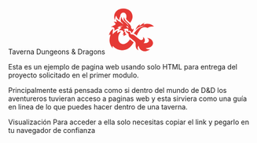 Taverna Dungeons & Dragons <svg xmlns="http://www.w3.org/2000/svg" x="0px" y="0px" width="100" height="100" viewBox="0 0 48 48">
<path fill="#e53935" d="M35.25,31.001C36.283,31.724,37,33,37,34c0,1.25-0.25,2.125-1.125,3c0,0,0.125,0.125,0.75,0.125 c3.5,0,4.375-1.944,4.375-2.625c0-2-2-2.5-2-2.5c0.625-0.015,1.218,0.034,1.806,0.185c1.683,0.431,2.943,1.374,3.729,2.924 c0.306,0.604,0.456,1.206,0.464,1.794c0.016,1.159-0.5,2.346-1.625,3.346C41.525,41.894,38.125,42,38,42 c0.329,0.363,1.25,1.125,2.625,1.125C41.25,43.125,42,43,42,43c-0.036,0.047-0.75,0.875-2.64,1.576 C38.584,44.835,37.798,44.988,37,45c-0.47,0.007-0.943-0.035-1.42-0.132c-1.906-0.386-3.215-1.502-4.036-3.206 C31.27,41.094,31,39.875,31,39.625c-0.618,0.604-0.977,1.337-1,2.125c0.125,1.625,1.013,2.232,1,2.25c-0.144-0.059-3-0.625-3-4.625 c-0.013-0.642,0.003-1.161,0-1.75c-0.005-1.031-0.475-1.89-1.282-2.555c-1.359-1.12-2.723-2.236-4.093-3.343 c-0.935-0.756-1.518-1.686-1.531-2.901c-0.008-0.758-0.367-1.313-0.959-1.76c-0.372-0.281-0.749-0.561-1.086-0.88 c-0.595-0.564-0.706-1.262-0.503-2.047c0.035,0.029,0.064,0.041,0.068,0.059c0.233,0.944,0.953,1.287,1.831,1.429 c0.471,0.076,0.951,0.109,1.416,0.208c0.488,0.105,0.765,0.449,0.877,0.92c0.069,0.291,0.124,0.586,0.192,0.877 c0.131,0.561,0.416,0.795,0.997,0.832c0.382,0.024,0.765,0.043,1.146,0.081c0.597,0.06,1.115,0.299,1.578,0.676 c1.614,1.314,3.236,2.619,4.851,3.931C31.917,33.488,32.625,34,33.375,34c0.875,0,2-0.625,2-1.875 C35.375,31.375,35.25,31.001,35.25,31.001z"></path><path fill="#e53935" d="M25.891 36.073c-1.139-.939-2.284-1.872-3.431-2.802-.641 1.039-3.108 4.728-6.589 4.728-1.726 0-3.306-1.013-4.121-2.592-.49-.95-.75-2.052-.75-3.031 0-4.25 2.675-6.575 2.739-6.658-.726-.179-1.273-.103-1.864.29-.598.398-1.679 1.077-1.758 1.119C10 27.125 10 27.125 10 27l.375-2.5C9.799 24.694 8.5 25.375 7 26.875c-.75.75-1.357 1.416-1.357 1.416C5.25 26.875 5.875 24.375 5.997 23.5 6.069 22.99 5.872 23 5.872 23c-.25 0-.997.765-1.372 1.156-1.159 1.206-1.895 2.584-2.31 4.208C2.112 28.672 2.063 29.063 2 29.375 2.024 29.383 2.625 28.5 3.125 28.5c.25 0 .265.383.257.518-.013.209-.084.418-.15.621C2.768 31.074 2.503 32.525 2.492 34c-.005.676.044 1.356.151 2.042.183 1.167.467 2.021.981 3.083.726 1.5 2.033 2.812 2.125 2.875-.063-.214-.188-.505-.209-.67-.042-.319-.107-.647-.072-.962.044-.396.39-.486.678-.206.129.126 1.545 1.465 2.38 2.011 1.893 1.236 3.89 1.82 5.974 1.827 1.083.004 2.189-.148 3.317-.444 1.632-.429 3.072-1.223 4.356-2.295 1.645-1.372 2.912-3.132 3.921-4.989C26.028 36.205 25.969 36.137 25.891 36.073zM31.32 22.083c-1.992 1.314-3.654 3.497-5.105 5.364-.01.013-.016.027-.023.04.451.164.881.4 1.28.725.533.434 1.067.865 1.601 1.298.043-.087.083-.166.118-.239.989-2.037 2.183-4.476 3.696-6.181 1.478-1.666 4.073-2.181 5.999-1.251.24.116.434.167.624.16.194-.007.384-.073.615-.193 1.506-.778 3.133-1.17 4.829-1.159C45.288 20.65 46 20.75 46 20.75c-.625-.625-1.444-1.26-2.156-1.661C42.519 18.344 41.157 18 39.75 18c-2 0-3 .624-3.535.624-.215 0-.32-.058-.394-.156-.065-.085-.04-.276.01-.395C36.125 17.5 36.934 17.045 37 17c-.625 0-2.003.741-2.796 1.355-.533.412-1.062.829-1.599 1.236-.108.082-.238.147-.368.185-.353.103-.533-.071-.429-.414.047-.154.119-.304.199-.444.129-.227.275-.445.425-.683-3.807 2.391-4.459 5.671-4.432 5.641 1.118-1.216 2.382-2.165 3.875-2.875 1.495-.711 3.125-1.125 5-1.125 0 0 .125.101.125.125 0 0-.75 0-1.545.237C33.954 20.583 32.592 21.243 31.32 22.083z"></path><path fill="#e53935" d="M16.75,11.25c0,0.5,0.132,0.997,0.275,1.413c0.372,1.086,1.086,1.964,1.899,2.76 c0.802,0.785,1.649,1.525,2.467,2.294c0.825,0.775,1.542,1.63,1.968,2.686c0.241,0.597,0.36,1.216,0.266,1.858 c-0.026,0.179,0.04,0.265,0.199,0.333c0.406,0.173,0.664,0.46,0.686,0.915c0.01,0.215,0.144,0.181,0.273,0.114 c0.716-0.372,1.045-0.935,1.091-0.997c0.082,0.171,0.127,0.383,0.125,0.625c-0.012,1.346-1.205,3.555-2.328,3.995 c0.015-0.098,0.026-0.177,0.04-0.256c0.158-0.888-0.284-1.616-1.153-1.906c-0.587-0.196-1.072-0.2-1.685-0.209 c-0.094-0.001-0.357,0-0.5,0c0.047-0.108,0.393-0.823,0.47-1.101c0.11-0.395-0.034-0.677-0.439-0.766 c-0.439-0.097-0.896-0.158-1.345-0.156c-1.032,0.005-2.055,0.129-3.059,0.372c-0.14,0.034-0.366,0.106-0.503,0.151 c0.875,0,2,0.375,2,0.375s-0.5,1-0.5,1.625c0,0.5,0.25,0.875,0.5,0.875S17.886,26.082,18,26c-0.023,0.136-0.161,0.855-0.18,1.193 C17.791,27.724,18,28,18.625,28c0.125,0,0.25,0,0.375,0c-0.25,0.875-2.132,2.027-3.25,2c-0.074-0.002-0.143-0.009-0.208-0.022 C16,29.75,16.69,28.875,16.69,28.501l-1.492,0.19c0,0,0.509-0.635,0.672-0.954c0.423-0.825,0.47-1.668-0.09-2.456 c-0.473-0.666-1.239-0.951-2.03-1.03c-1.25,0-1.9,0.35-2,0.375c0.569-1.24,1.381-2.005,2.625-2.625c-1-0.5-2-0.625-2-0.625 c1-0.625,2.5-1.125,3.625-1.375c-0.125,0-0.437,0.004-0.5,0c-3.75,0-5.219,1.938-5.25,2c0.605,0.104,1,0.125,1.75,0.375 c0,0-2,0.375-5,2.625c0.02-0.113,0.375-0.875,0.375-1.625c0-2.625-3.324-2.099-3.375-2.125c0.081-0.073,0.75-0.625,2.863-1.645 c0.396-0.214,1.512-0.73,1.512-1.355c0-0.875-1.735-2.15-1.875-2.25c1.375,0,2.147,0.129,3.25,0.375 c-0.588-1.004-0.752-2.05-0.486-3.088c0.426,0.8,1.038,1.428,1.784,1.92c0.686,0.453,1.409,0.852,2.111,1.282 c0.532,0.326,1.084,0.628,1.576,1.005c0.378,0.29,0.677,0.681,1.008,1.028c0.055,0.058,0.099,0.126,0.149,0.189 c0.029-0.014,0.057-0.028,0.086-0.042c-0.079-0.197-0.142-0.402-0.239-0.591c-0.393-0.765-0.974-1.378-1.693-1.852 c-0.295-0.195-0.456-0.426-0.513-0.753c-0.171-0.969-0.175-1.919,0.011-2.85C13.645,12.121,14.25,11,14.25,11v0.125 c0.034,1.325,0.538,2.386,1.375,3.375c0.878,1.037,2.027,1.805,3.017,2.73c1.733,1.645,2.471,2.568,2.608,2.77 c0,0-0.051-0.214-0.082-0.283c-0.476-1.091-1.247-1.97-2.11-2.778c-0.75-0.702-1.512-1.393-2.275-2.082 c-0.276-0.25-0.439-0.547-0.483-0.91C16.125,12.5,16.737,11.259,16.75,11.25z M19,20c0,0,0.08,0.497,0.199,0.743 C19.75,21.875,21,22,21,22s0-0.875-1.25-1.75C19.381,19.992,19,20,19,20z"></path><path fill="#e53935" d="M8,12.625C8.25,11.375,9,10,9,10s0.463,1.573,1.25,2.625c0.389,0.52,0.909,1.098,1.514,1.497 c0.114,0.075,0.229,0.149,0.346,0.222c-0.022-0.674,0.031-1.334,0.159-1.974c0.109-0.545,0.492-1.328,0.73-1.784V10.5 C13,8.567,14.343,7,16,7s3,1.567,3,3.5c0,1.377-0.111,2.059-0.271,2.5c-0.014,0.037-0.028,0.071-0.042,0.106 c0.131,0.212,0.287,0.426,0.465,0.645c0.011,0.013,0.02,0.026,0.031,0.039c0.187,0.226,0.4,0.459,0.65,0.704 c0.471,0.461,0.976,0.922,1.463,1.367c0.33,0.301,0.66,0.602,0.985,0.908c0.079,0.074,0.142,0.147,0.217,0.221 C24.042,15.314,25,13.142,25,11c0-5-4.029-8-9-8s-9,3.125-9,8c0,1.216,0.318,2.439,0.865,3.58C7.829,14.041,7.892,13.167,8,12.625z"></path>
</svg>

Esta es un ejemplo de pagina web usando solo HTML para entrega del proyecto solicitado en el primer modulo.

Principalmente está pensada como si dentro del mundo de D&D los aventureros tuvieran acceso a paginas web
y esta sirviera como una guía en linea de lo que puedes hacer dentro de una taverna.

Visualización
Para acceder a ella solo necesitas copiar el link y pegarlo en tu navegador de confianza
